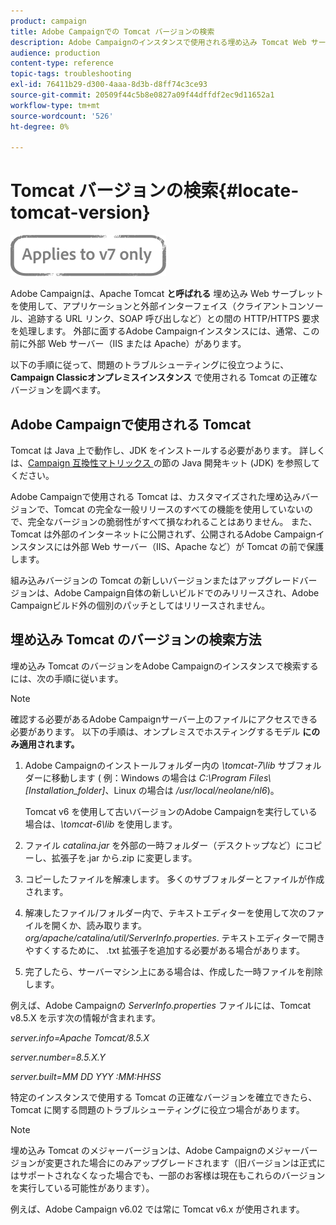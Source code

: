 ```yaml
---
product: campaign
title: Adobe Campaignでの Tomcat バージョンの検索
description: Adobe Campaignのインスタンスで使用される埋め込み Tomcat Web サーブレットの現在のバージョンを確認する方法を説明します。
audience: production
content-type: reference
topic-tags: troubleshooting
exl-id: 76411b29-d300-4aaa-8d3b-d8ff74c3ce93
source-git-commit: 20509f44c5b8e0827a09f44dffdf2ec9d11652a1
workflow-type: tm+mt
source-wordcount: '526'
ht-degree: 0%

---
```


# Tomcat バージョンの検索{#locate-tomcat-version}

![](../../assets/v7-only.svg)

Adobe Campaignは、Apache Tomcat **と呼ばれる** 埋め込み Web サーブレットを使用して、アプリケーションと外部インターフェイス（クライアントコンソール、追跡する URL リンク、SOAP 呼び出しなど）との間の HTTP/HTTPS 要求を処理します。 外部に面するAdobe Campaignインスタンスには、通常、この前に外部 Web サーバー（IIS または Apache）があります。

以下の手順に従って、問題のトラブルシューティングに役立つように、**Campaign Classicオンプレミスインスタンス** で使用される Tomcat の正確なバージョンを調べます。

## Adobe Campaignで使用される Tomcat

Tomcat は Java 上で動作し、JDK をインストールする必要があります。 詳しくは、[Campaign 互換性マトリックス ](../../rn/using/compatibility-matrix.md) の節の Java 開発キット (JDK) を参照してください。

Adobe Campaignで使用される Tomcat は、カスタマイズされた埋め込みバージョンで、Tomcat の完全な一般リリースのすべての機能を使用していないので、完全なバージョンの脆弱性がすべて損なわれることはありません。 また、Tomcat は外部のインターネットに公開されず、公開されるAdobe Campaignインスタンスには外部 Web サーバー（IIS、Apache など）が Tomcat の前で保護します。

組み込みバージョンの Tomcat の新しいバージョンまたはアップグレードバージョンは、Adobe Campaign自体の新しいビルドでのみリリースされ、Adobe Campaignビルド外の個別のパッチとしてはリリースされません。

## 埋め込み Tomcat のバージョンの検索方法

埋め込み Tomcat のバージョンをAdobe Campaignのインスタンスで検索するには、次の手順に従います。

>[!NOTE]
>
>確認する必要があるAdobe Campaignサーバー上のファイルにアクセスできる必要があります。 以下の手順は、オンプレミスでホスティングするモデル **にのみ適用されます。**

1. Adobe Campaignのインストールフォルダー内の *\tomcat-7\lib* サブフォルダーに移動します ( 例：Windows の場合は *C:\Program Files\ [Installation_folder]*、Linux の場合は */usr/local/neolane/nl6*)。

   Tomcat v6 を使用して古いバージョンのAdobe Campaignを実行している場合は、*\tomcat-6\lib* を使用します。

1. ファイル *catalina.jar* を外部の一時フォルダー（デスクトップなど）にコピーし、拡張子を.jar から.zip に変更します。

1. コピーしたファイルを解凍します。 多くのサブフォルダーとファイルが作成されます。

1. 解凍したファイル/フォルダー内で、テキストエディターを使用して次のファイルを開くか、読み取ります。*org/apache/catalina/util/ServerInfo.properties*. テキストエディターで開きやすくするために、 .txt 拡張子を追加する必要がある場合があります。

1. 完了したら、サーバーマシン上にある場合は、作成した一時ファイルを削除します。

例えば、Adobe Campaignの *ServerInfo.properties* ファイルには、Tomcat v8.5.X を示す次の情報が含まれます。

*server.info=Apache Tomcat/8.5.X*

*server.number=8.5.X.Y*

*server.built=MM DD YYY :MM:HHSS*

特定のインスタンスで使用する Tomcat の正確なバージョンを確立できたら、Tomcat に関する問題のトラブルシューティングに役立つ場合があります。

>[!NOTE]
>
>埋め込み Tomcat のメジャーバージョンは、Adobe Campaignのメジャーバージョンが変更された場合にのみアップグレードされます（旧バージョンは正式にはサポートされなくなった場合でも、一部のお客様は現在もこれらのバージョンを実行している可能性があります）。
>
>例えば、Adobe Campaign v6.02 では常に Tomcat v6.x が使用されます。
